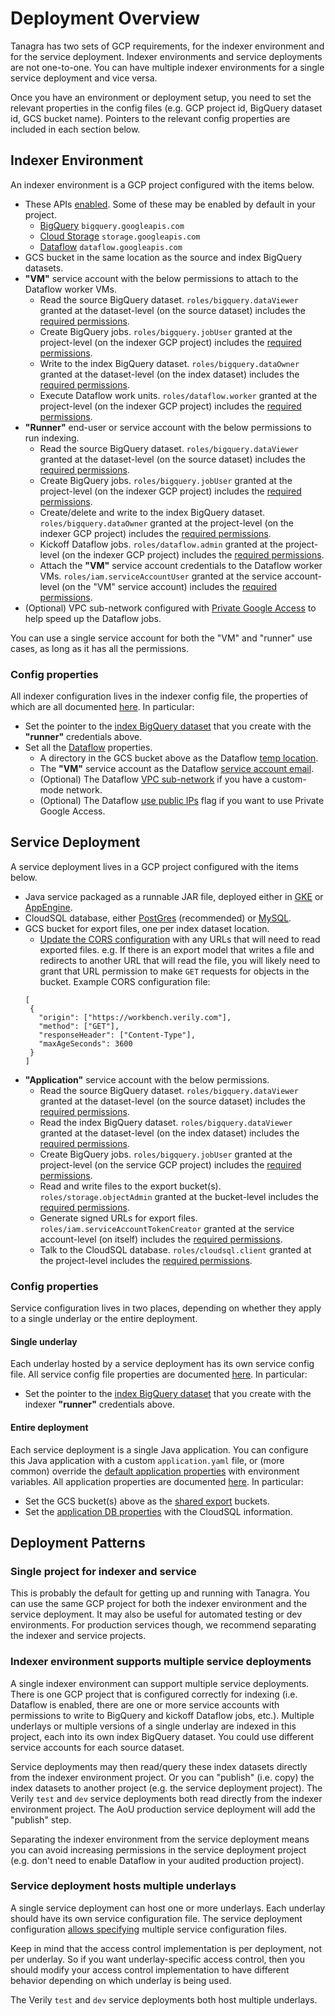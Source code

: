 # Deployment Overview

Tanagra has two sets of GCP requirements, for the indexer environment and for the service deployment. Indexer 
environments and service deployments are not one-to-one. You can have multiple indexer environments for a single 
service deployment and vice versa.

Once you have an environment or deployment setup, you need to set the relevant properties in the config files (e.g. GCP
project id, BigQuery dataset id, GCS bucket name). Pointers to the relevant config properties are included in each
section below.

## Indexer Environment
An indexer environment is a GCP project configured with the items below.

- These APIs [enabled](https://cloud.google.com/endpoints/docs/openapi/enable-api).
Some of these may be enabled by default in your project.
   - [BigQuery](https://cloud.google.com/bigquery) `bigquery.googleapis.com`
   - [Cloud Storage](https://cloud.google.com/storage) `storage.googleapis.com`
   - [Dataflow](https://cloud.google.com/dataflow) `dataflow.googleapis.com`
- GCS bucket in the same location as the source and index BigQuery datasets.
- **"VM"** service account with the below permissions to attach to the Dataflow worker VMs.
   - Read the source BigQuery dataset. `roles/bigquery.dataViewer` granted at the dataset-level (on the source dataset)
     includes the [required permissions](https://cloud.google.com/bigquery/docs/access-control#bigquery.dataViewer).
   - Create BigQuery jobs. `roles/bigquery.jobUser` granted at the project-level (on the indexer GCP project)
     includes the [required permissions](https://cloud.google.com/bigquery/docs/access-control#bigquery.jobUser).
   - Write to the index BigQuery dataset. `roles/bigquery.dataOwner` granted at the dataset-level (on the index dataset)
   includes the [required permissions](https://cloud.google.com/bigquery/docs/access-control#bigquery.dataOwner).
   - Execute Dataflow work units. `roles/dataflow.worker` granted at the project-level (on the indexer GCP project)
     includes the [required permissions](https://cloud.google.com/dataflow/docs/concepts/access-control#dataflow.worker).
- **"Runner"** end-user or service account with the below permissions to run indexing.
   - Read the source BigQuery dataset. `roles/bigquery.dataViewer` granted at the dataset-level (on the source dataset)
     includes the [required permissions](https://cloud.google.com/bigquery/docs/access-control#bigquery.dataViewer).
   - Create BigQuery jobs. `roles/bigquery.jobUser` granted at the project-level (on the indexer GCP project)
   includes the [required permissions](https://cloud.google.com/bigquery/docs/access-control#bigquery.jobUser).
   - Create/delete and write to the index BigQuery dataset. `roles/bigquery.dataOwner` granted at the project-level (on
     the indexer GCP project) includes the [required permissions](https://cloud.google.com/bigquery/docs/access-control#bigquery.dataOwner).
   - Kickoff Dataflow jobs. `roles/dataflow.admin` granted at the project-level (on the indexer GCP project)
   includes the [required permissions](https://cloud.google.com/dataflow/docs/concepts/access-control#dataflow.admin).
   - Attach the **"VM"** service account credentials to the Dataflow worker VMs. `roles/iam.serviceAccountUser` granted 
   at the service account-level (on the "VM" service account) 
   includes the [required permissions](https://cloud.google.com/compute/docs/access/iam#the_serviceaccountuser_role).
- (Optional) VPC sub-network configured with [Private Google Access](https://cloud.google.com/vpc/docs/configure-private-google-access#configuring_access_to_google_services_from_internal_ips)
  to help speed up the Dataflow jobs.

You can use a single service account for both the "VM" and "runner" use cases, as long as it has all the permissions.

### Config properties
All indexer configuration lives in the indexer config file, the properties of which are all documented 
[here](./generated/UNDERLAY_CONFIG.md#szindexer). In particular:

  - Set the pointer to the [index BigQuery dataset](./generated/UNDERLAY_CONFIG.md#szindexerbigquery) that you create 
with the **"runner"** credentials above.
  - Set all the [Dataflow](./generated/UNDERLAY_CONFIG.md#szindexerdataflow) properties. 
    - A directory in the GCS bucket above as the Dataflow [temp location](./generated/UNDERLAY_CONFIG.md#szdataflowgcstempdirectory).
    - The **"VM"** service account as the Dataflow [service account email](./generated/UNDERLAY_CONFIG.md#szdataflowserviceaccountemail).
    - (Optional) The Dataflow [VPC sub-network](./generated/UNDERLAY_CONFIG.md#szdataflowvpcsubnetworkname) if you have 
    a custom-mode network.
    - (Optional) The Dataflow [use public IPs](./generated/UNDERLAY_CONFIG.md#szdataflowusepublicips) flag if you want 
    to use Private Google Access.

## Service Deployment
A service deployment lives in a GCP project configured with the items below.

- Java service packaged as a runnable JAR file, deployed either in 
    [GKE](https://cloud.google.com/kubernetes-engine/docs/quickstarts/deploy-app-container-image#deploying_to_gke) or 
    [AppEngine](https://cloud.google.com/eclipse/docs/deploy-flex-jar#deploy_a_jar_or_war_file).
- CloudSQL database, either [PostGres](https://cloud.google.com/sql/docs/postgres) (recommended) or 
    [MySQL](https://cloud.google.com/sql/docs/mysql).
- GCS bucket for export files, one per index dataset location.
    - [Update the CORS configuration](https://cloud.google.com/storage/docs/using-cors#command-line) with any URLs that 
   will need to read exported files. e.g. If there is an export model that writes a file and redirects to another URL 
   that will read the file, you will likely need to grant that URL permission to make `GET` requests for objects in the 
   bucket. Example CORS configuration file:
   ```
   [
    {
      "origin": ["https://workbench.verily.com"],
      "method": ["GET"],
      "responseHeader": ["Content-Type"],
      "maxAgeSeconds": 3600
    }
   ]
   ```
- **"Application"** service account with the below permissions.
    - Read the source BigQuery dataset. `roles/bigquery.dataViewer` granted at the dataset-level (on the source dataset)
      includes the [required permissions](https://cloud.google.com/bigquery/docs/access-control#bigquery.dataViewer).
    - Read the index BigQuery dataset. `roles/bigquery.dataViewer` granted at the dataset-level (on the index dataset)
      includes the [required permissions](https://cloud.google.com/bigquery/docs/access-control#bigquery.dataViewer).
    - Create BigQuery jobs. `roles/bigquery.jobUser` granted at the project-level (on the service GCP project)
      includes the [required permissions](https://cloud.google.com/bigquery/docs/access-control#bigquery.jobUser).
    - Read and write files to the export bucket(s). `roles/storage.objectAdmin` granted at the bucket-level includes the
      [required permissions](https://cloud.google.com/storage/docs/access-control/iam-roles#standard-roles).
    - Generate signed URLs for export files. `roles/iam.serviceAccountTokenCreator` granted at the service account-level
      (on itself) includes the [required permissions](https://cloud.google.com/iam/docs/service-account-permissions#impersonate).
    - Talk to the CloudSQL database. `roles/cloudsql.client` granted at the project-level includes the 
      [required permissions](https://cloud.google.com/sql/docs/mysql/iam-roles#roles).

### Config properties
Service configuration lives in two places, depending on whether they apply to a single underlay or the entire
deployment.

#### Single underlay
Each underlay hosted by a service deployment has its own service config file.
All service config file properties are documented [here](./generated/UNDERLAY_CONFIG.md#szservice). In particular:

- Set the pointer to the [index BigQuery dataset](./generated/UNDERLAY_CONFIG.md#szservicebigquery) that you create
  with the indexer **"runner"** credentials above.

#### Entire deployment
Each service deployment is a single Java application. You can configure this Java application with a custom 
`application.yaml` file, or (more common) override the [default application properties](../service/src/main/resources/application.yml) 
with environment variables. All application properties are documented [here](./generated/APPLICATION_CONFIG.md).
In particular:

- Set the GCS bucket(s) above as the [shared export](./generated/APPLICATION_CONFIG.md#export-shared) buckets.
- Set the [application DB properties](./generated/APPLICATION_CONFIG.md#application-database) with the CloudSQL 
information.

## Deployment Patterns

### Single project for indexer and service
This is probably the default for getting up and running with Tanagra. You can use the same GCP project for both the
indexer environment and the service deployment. It may also be useful for automated testing or dev environments.
For production services though, we recommend separating the indexer and service projects.

### Indexer environment supports multiple service deployments
A single indexer environment can support multiple service deployments. There is one GCP project that is configured
correctly for indexing (i.e. Dataflow is enabled, there are one or more service accounts with permissions to write
to BigQuery and kickoff Dataflow jobs, etc.). Multiple underlays or multiple versions of a single underlay are
indexed in this project, each into its own index BigQuery dataset. You could use different service accounts for each 
source dataset.

Service deployments may then read/query these index datasets directly from the indexer environment project. Or you can
"publish" (i.e. copy) the index datasets to another project (e.g. the service deployment project). The Verily `test` 
and `dev` service deployments both read directly from the indexer environment project. The AoU production service 
deployment will add the "publish" step.

Separating the indexer environment from the service deployment means you can avoid increasing permissions in the
service deployment project (e.g. don't need to enable Dataflow in your audited production project).

### Service deployment hosts multiple underlays
A single service deployment can host one or more underlays. Each underlay should have its own service configuration
file. The service deployment configuration [allows specifying](./generated/APPLICATION_CONFIG.md#underlays) multiple
service configuration files.

Keep in mind that the access control implementation is per deployment, not per underlay. So if you want
underlay-specific access control, then you should modify your access control implementation to have different
behavior depending on which underlay is being used.

The Verily `test` and `dev` service deployments both host multiple underlays.
